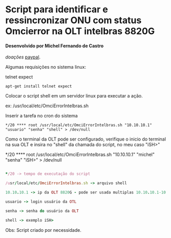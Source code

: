 # Script para identificar e ressincronizar ONU com status Omcierror na OLT intelbras 8820G
#### Desenvolvido por Michel Fernando de Castro ####
_doações_ [paypal](https://www.paypal.com/cgi-bin/webscr?cmd=_donations&business=lucianemoreira%40hotmail%2ecom&lc=BR&no_note=0&currency_code=BRL&bn=PP%2dDonationsBF%3abtn_donateCC_LG%2egif%3aNonHostedGuest).

Algumas requisições no sistema linux:

telnet expect

```
apt-get install telnet expect
```

Colocar o script shell em um servidor linux para executar a ação.

ex: /usr/local/etc/OmciErrorIntelbras.sh

Inserir a tarefa no cron do sistema 
```
*/20 **** root /usr/local/etc/OmciErrorIntelbras.sh "10.10.10.1" "usuario" "senha" "shell" > /dev/null
```

Como o terminal da OLT pode ser configurado, verifique o inicio do terminal na sua OLT e insira no "shell" da chamada do script, no meu caso "iSH>"

*/20 **** root /usr/local/etc/OmciErrorIntelbras.sh "10.10.10.1" "michel" "senha" "iSH>" > /dev/null

```ruby

*/20 -> tempo de executação do script

/usr/local/etc/OmciErrorIntelbras.sh -> arquivo shell

10.10.10.1 -> ip da OLT 8820G - pode ser usada multiplas 10.10.10.1-10.10.10.2-10.10.10.3

usuario -> login usuário da OTL

senha -> senha do usuário da OLT

shell -> exemplo iSH>

```
Obs: Script criado por necessidade.  
